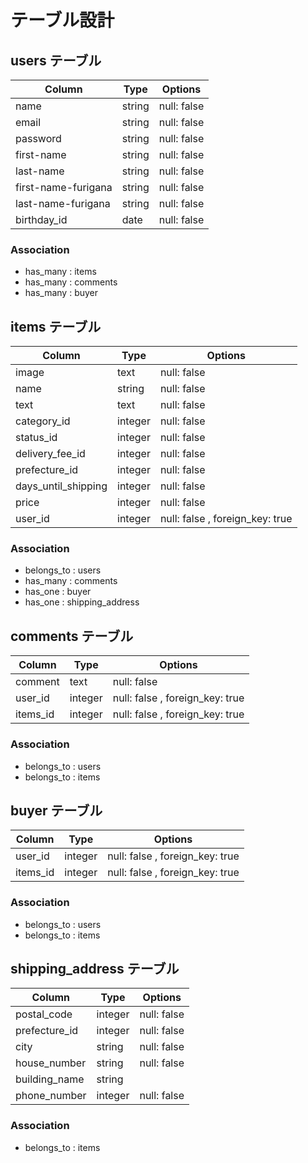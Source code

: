 # テーブル設計

## users テーブル

| Column              | Type    | Options     |
| ------------------- | ------- | ----------- |
| name                | string  | null: false |
| email               | string  | null: false |
| password            | string  | null: false |
| first-name          | string  | null: false |
| last-name           | string  | null: false |
| first-name-furigana | string  | null: false |
| last-name-furigana  | string  | null: false |
| birthday_id         |  date   | null: false |

### Association

- has_many : items
- has_many : comments
- has_many : buyer


## items テーブル

| Column              | Type    | Options                         |
| ------------------- | ------- | ------------------------------- |
| image               | text    | null: false                     |
| name                | string  | null: false                     |
| text                | text    | null: false                     |
| category_id         | integer | null: false                     |
| status_id           | integer | null: false                     |
| delivery_fee_id     | integer | null: false                     |
| prefecture_id       | integer | null: false                     |
| days_until_shipping | integer | null: false                     |
| price               | integer | null: false                     |
| user_id             | integer | null: false , foreign_key: true |

### Association

- belongs_to : users 
- has_many   : comments
- has_one    : buyer
- has_one    : shipping_address


## comments テーブル

| Column              | Type    | Options                         |
| ------------------- | ------- | ------------------------------- |
| comment             | text    | null: false                     |
| user_id             | integer | null: false , foreign_key: true |
| items_id            | integer | null: false , foreign_key: true |

### Association

- belongs_to : users 
- belongs_to : items


## buyer テーブル

| Column              | Type    | Options                         |
| ------------------- | ------- | ------------------------------- |
| user_id             | integer | null: false , foreign_key: true |
| items_id            | integer | null: false , foreign_key: true |

### Association

- belongs_to : users 
- belongs_to : items



## shipping_address テーブル

| Column              | Type    | Options                         |
| ------------------- | ------- | ------------------------------- |
| postal_code         | integer | null: false                     |
| prefecture_id       | integer | null: false                     |
| city                | string  | null: false                     |
| house_number        | string  | null: false                     |
| building_name       | string  |                                 |
| phone_number        | integer | null: false                     |

### Association

- belongs_to : items